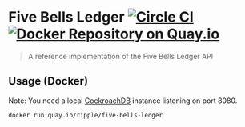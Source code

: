 # Five Bells Ledger [![Circle CI](https://circleci.com/gh/ripple/five-bells-ledger/tree/master.svg?style=svg&circle-token=e31b3ba89c015bf7f1c6de9f5156e7daa32fd793)](https://circleci.com/gh/ripple/five-bells-ledger/tree/master) [![Docker Repository on Quay.io](https://quay.io/repository/ripple/five-bells-ledger/status?token=5d3a0893-14d4-4392-8a86-9fcc484c43c3 "Docker Repository on Quay.io")](https://quay.io/repository/ripple/five-bells-ledger)

> A reference implementation of the Five Bells Ledger API

## Usage (Docker)

Note: You need a local [CockroachDB](https://github.com/cockroachdb/cockroach) instance listening on port 8080.

``` sh
docker run quay.io/ripple/five-bells-ledger
```
